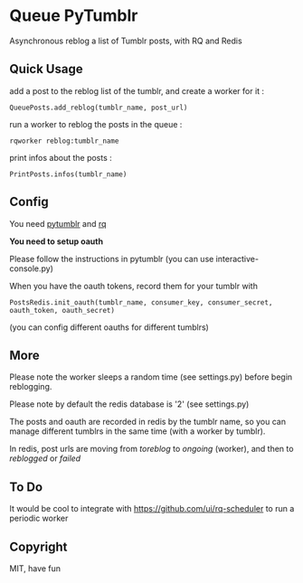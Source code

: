 # Queue PyTumblr #

Asynchronous reblog a list of Tumblr posts, with RQ and Redis

## Quick Usage


add a post to the reblog list of the tumblr, and create a worker for it :
```
QueuePosts.add_reblog(tumblr_name, post_url)
```

run a worker to reblog the posts in the queue :
```
rqworker reblog:tumblr_name
```

print infos about the posts :
```
PrintPosts.infos(tumblr_name)
```

## Config

You need [pytumblr](https://github.com/tumblr/pytumblr) and [rq](http://python-rq.org/)

**You need to setup oauth**

Please follow the instructions in pytumblr (you can use interactive-console.py)

When you have the oauth tokens, record them for your tumblr with

```
PostsRedis.init_oauth(tumblr_name, consumer_key, consumer_secret, oauth_token, oauth_secret)
```

(you can config different oauths for different tumblrs)


## More

Please note the worker sleeps a random time (see settings.py) before begin reblogging.

Please note by default the redis database is '2' (see settings.py)

The posts and oauth are recorded in redis by the tumblr name, so you can manage different tumblrs in the same time (with a worker by tumblr).

In redis, post urls are moving from *toreblog* to *ongoing* (worker), and then to *reblogged* or *failed*


## To Do

It would be cool to integrate with https://github.com/ui/rq-scheduler to run a periodic worker


## Copyright

MIT, have fun